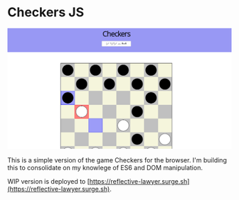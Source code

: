 # Checkers JS

![checkers-js in action](./assets/checkers.png)

This is a simple version of the game Checkers for the browser. I'm building this
to consolidate on my knowlege of ES6 and DOM manipulation.

WIP version is deployed to [https://reflective-lawyer.surge.sh](https://reflective-lawyer.surge.sh).
